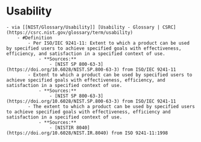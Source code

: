 # Usability
	- via [[NIST/Glossary/Usability]] [Usability - Glossary | CSRC](https://csrc.nist.gov/glossary/term/usability)
		- #Definition
			- Per ISO/IEC 9241-11: Extent to which a product can be used by specified users to achieve specified goals with effectiveness, efficiency, and satisfaction in a specified context of use.
				- **Sources:**
					- [NIST SP 800-63-3](https://doi.org/10.6028/NIST.SP.800-63-3) from ISO/IEC 9241-11
			- Extent to which a product can be used by specified users to achieve specified goals with effectiveness, efficiency, and satisfaction in a specified context of use.
				- **Sources:**
					- [NIST SP 800-63-3](https://doi.org/10.6028/NIST.SP.800-63-3) from ISO/IEC 9241-11
			- The extent to which a product can be used by specified users to achieve specified goals with effectiveness, efficiency and satisfaction in a specified context of use.
				- **Sources:**
					- [NISTIR 8040](https://doi.org/10.6028/NIST.IR.8040) from ISO 9241-11:1998